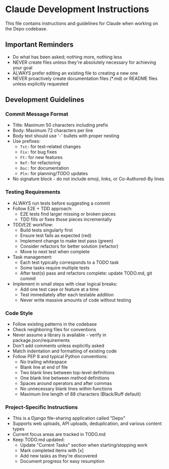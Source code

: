 # Claude Development Instructions

This file contains instructions and guidelines for Claude when working on the Depo codebase.

## Important Reminders

- Do what has been asked; nothing more, nothing less
- NEVER create files unless they're absolutely necessary for achieving your goal
- ALWAYS prefer editing an existing file to creating a new one
- NEVER proactively create documentation files (*.md) or README files unless explicitly requested

## Development Guidelines

### Commit Message Format
- Title: Maximum 50 characters including prefix
- Body: Maximum 72 characters per line
- Body text should use '-' bullets with proper nesting
- Use prefixes:
  - `Tst:` for test-related changes
  - `Fix:` for bug fixes
  - `Ft:` for new features
  - `Ref:` for refactoring
  - `Doc:` for documentation
  - `Pln:` for planning/TODO updates
- No signature block - do not include emoji, links, or Co-Authored-By lines

### Testing Requirements
- ALWAYS run tests before suggesting a commit
- Follow E2E + TDD approach:
  - E2E tests find larger missing or broken pieces
  - TDD fills or fixes those pieces incrementally
- TDD/E2E workflow:
  - Build tests singularly first
  - Ensure test fails as expected (red)
  - Implement change to make test pass (green)
  - Consider refactors for better solution (refactor)
  - Move to next test when complete
- Task management:
  - Each test typically corresponds to a TODO task
  - Some tasks require multiple tests
  - After test(s) pass and refactors complete: update TODO.md, git commit
- Implement in small steps with clear logical breaks:
  - Add one test case or feature at a time
  - Test immediately after each testable addition
  - Never write massive amounts of code without testing

### Code Style
- Follow existing patterns in the codebase
- Check neighboring files for conventions
- Never assume a library is available - verify in package.json/requirements
- Don't add comments unless explicitly asked
- Match indentation and formatting of existing code
- Follow PEP 8 and typical Python conventions:
  - No trailing whitespace
  - Blank line at end of file
  - Two blank lines between top-level definitions
  - One blank line between method definitions
  - Spaces around operators and after commas
  - No unnecessary blank lines within functions
  - Maximum line length of 88 characters (Black/Ruff default)

### Project-Specific Instructions
- This is a Django file-sharing application called "Depo"
- Supports web uploads, API uploads, deduplication, and various content types
- Current focus areas are tracked in TODO.md
- Keep TODO.md updated:
  - Update "Current Tasks" section when starting/stopping work
  - Mark completed items with [x]
  - Add new tasks as they're discovered
  - Document progress for easy resumption